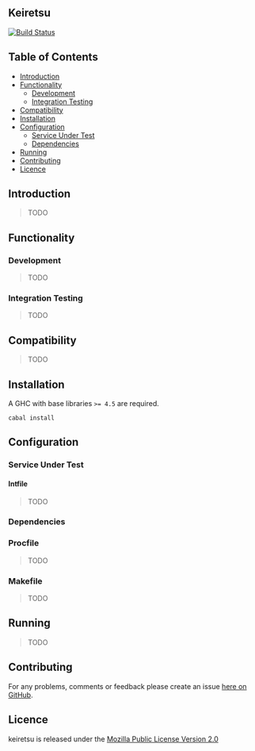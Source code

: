 ## Keiretsu

[![Build Status](https://secure.travis-ci.org/brendanhay/keiretsu.png)](http://travis-ci.org/brendanhay/keiretsu)

## Table of Contents

* [Introduction](#introduction)
* [Functionality](#functionality)
    - [Development](#development)
    - [Integration Testing](#integration-testing)
* [Compatibility](#compatibility)
* [Installation](#installation)
* [Configuration](#configuration)
    - [Service Under Test](#service-under-test)
    - [Dependencies](#dependencies)
* [Running](#running)
* [Contributing](#contributing)
* [Licence](#licence)


## Introduction

> TODO


## Functionality

### Development

> TODO

### Integration Testing

> TODO


## Compatibility

> TODO


## Installation

A GHC with base libraries `>= 4.5` are required.

```shell
cabal install
```


## Configuration

### Service Under Test

#### Intfile

> TODO

### Dependencies

### Procfile

> TODO

### Makefile

> TODO


## Running

> TODO


## Contributing

For any problems, comments or feedback please create an issue [here on GitHub](github.com/brendanhay/keiretsu/issues).


## Licence

keiretsu is released under the [Mozilla Public License Version 2.0](http://www.mozilla.org/MPL/)
